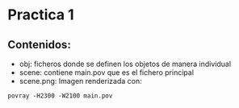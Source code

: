 # Practica 1 

## Contenidos:
- obj: ficheros donde se definen los objetos de manera individual
- scene: contiene main.pov que es el fichero principal
- scene.png: Imagen renderizada con:
```
povray -H2300 -W2100 main.pov
```
